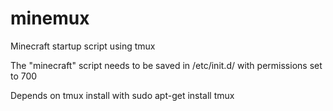 minemux
=======
Minecraft startup script using tmux

The "minecraft" script needs to be saved in /etc/init.d/ with permissions set to 700

Depends on tmux
install with
    sudo apt-get install tmux

